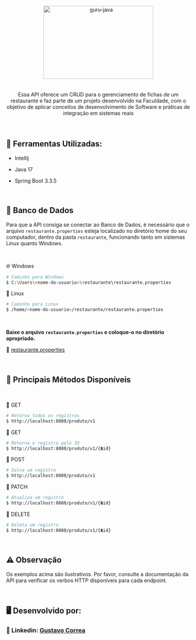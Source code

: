 <div align="center"> <br> 
  <img align="center" alt="guru-java" height="200" width="300" src="https://cdn.jsdelivr.net/gh/devicons/devicon@latest/icons/spring/spring-original.svg" />
</div> <br>  <br> 


<div align="center"> 
  Essa API oferece um CRUD para o gerenciamento de fichas de um restaurante e faz parte de um projeto desenvolvido na Faculdade, com o objetivo de aplicar conceitos de desenvolvimento de Software e práticas de   integração em sistemas reais
</div> <br>  <br> 


## 🚀 Ferramentas Utilizadas:

* Intellij

* Java 17

* Spring Boot 3.3.5

 <br> 

 ## 🐘 Banco de Dados

Para que a API consiga se conectar ao Banco de Dados, é necessário que o arquivo `restaurante.properties` esteja localizado no diretório home do seu computador, dentro da pasta `restaurante`, funcionando tanto em sistemas Linux quanto Windows.


 <br>


🌐 Windows
```bash
# Caminho para Windows
$ C:\Users\<nome-do-usuario>\restaurante\restaurante.properties
```

🐧 Linux
```bash
# Caminho para Linux
$ /home/<nome-do-usuario>/restaurante/restaurante.properties
```


 <br>


**Baixe o arquivo `restaurante.properties` e coloque-o no diretório apropriado.**

🔹 [restaurante.properties](src/main/resources/examples/example.properties)


<br>


## 🔷 Principais Métodos Disponíveis

 <br> 

🔹 GET
```bash
# Retorna todos os registros
$ http://localhost:8080/produto/v1
```

🔹 GET
```bash
# Retorna o registro pelo ID
$ http://localhost:8080/produto/v1/{💲id}
```

🔹 POST
```bash
# Salva um registro
$ http://localhost:8080/produto/v1
```

🔹 PATCH
```bash
# Atualiza um registro
$ http://localhost:8080/produto/v1/{💲id}
```

🔹 DELETE
```bash
# Deleta um registro
$ http://localhost:8080/produto/v1/{💲id}
```


<br>


## ⚠️ Observação

Os exemplos acima são ilustrativos. Por favor, consulte a documentação da API para verificar os verbos HTTP disponíveis para cada endpoint.


<br>


## 🖥️ Desenvolvido por:

### 📝 Linkedin: [Gustavo Correa](https://www.linkedin.com/in/gustavo-chauar-correa-946168269/)
